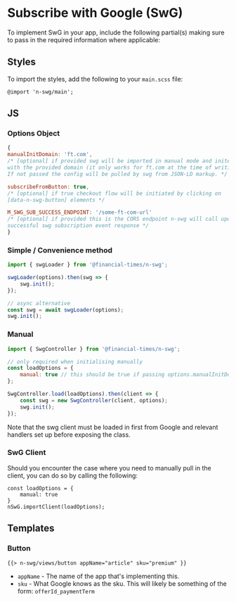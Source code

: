 #  Subscribe with Google (SwG)

To implement SwG in your app, include the following partial(s) making sure to pass in the required information where applicable:

## Styles

To import the styles, add the following to your `main.scss` file:

```
@import 'n-swg/main';
```

## JS

### Options Object
```javascript
{
manualInitDomain: 'ft.com',
/* [optional] if provided swg will be imported in manual mode and inited
with the provided domain (it only works for ft.com at the time of writing).
If not passed the config will be pulled by swg from JSON-LD markup. */

subscribeFromButton: true,
/* [optional] if true checkout flow will be initiated by clicking on
[data-n-swg-button] elements */

M_SWG_SUB_SUCCESS_ENDPOINT: '/some-ft-com-url'
/* [optional] if provided this is the CORS endpoint n-swg will call upon a
successful swg subscription event response */
}
```

### Simple / Convenience method
```javascript
import { swgLoader } from '@financial-times/n-swg';

swgLoader(options).then(swg => {
	swg.init();
});

// async alternative
const swg = await swgLoader(options);
swg.init();
```

### Manual
```javascript
import { SwgController } from '@financial-times/n-swg';

// only required when initialising manually
const loadOptions = {
	manual: true // this should be true if passing options.manualInitDomain
};

SwgController.load(loadOptions).then(client => {
	const swg = new SwgController(client, options);
	swg.init();
});
```

Note that the swg client must be loaded in first from Google and relevant handlers set up before exposing the class.

### SwG Client

Should you encounter the case where you need to manually pull in the client, you can do so by calling the following:

```
const loadOptions = {
	manual: true
}
nSwG.importClient(loadOptions);
```

## Templates

### Button

```
{{> n-swg/views/button appName="article" sku="premium" }}
```

+ `appName` - The name of the app that's implementing this.
+ `sku` - What Google knows as the sku. This will likely be something of the form: `offerId_paymentTerm`